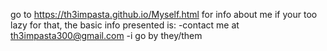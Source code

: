 go to https://th3impasta.github.io/Myself.html for info about me
if your too lazy for that, the basic info presented is:
-contact me at th3impasta300@gmail.com
-i go by they/them
